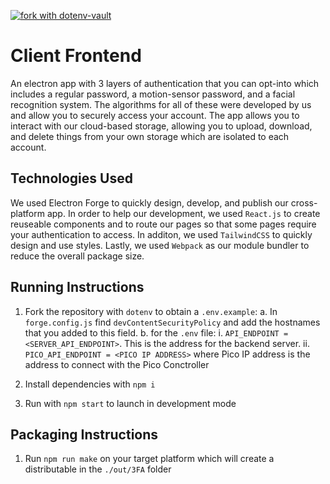 [![fork with dotenv-vault](https://badge.dotenv.org/fork.svg?r=1)](https://vault.dotenv.org/project/vlt_a040e01957b91d55ee0204f2b609687f107de5e388dc9eb3bf2bc779e8537458/example)

# Client Frontend

An electron app with 3 layers of authentication that you can opt-into which includes a regular password, a motion-sensor password, and a facial recognition system. The algorithms for all of these were developed by us and allow you to securely access your account. The app allows you to interact with our cloud-based storage, allowing you to upload, download, and delete things from your own storage which are isolated to each account.

## Technologies Used

We used Electron Forge to quickly design, develop, and publish our cross-platform app. In order to help our development, we used `React.js` to create reuseable components and to route our pages so that some pages require your authentication to access. In additon, we used `TailwindCSS` to quickly design and use styles. Lastly, we used `Webpack` as our module bundler to reduce the overall package size.

## Running Instructions

1. Fork the repository with `dotenv` to obtain a `.env.example`: 
   a. In `forge.config.js` find `devContentSecurityPolicy` and add the hostnames that you added to this field.
   b. for the `.env` file:
      i. `API_ENDPOINT = <SERVER_API_ENDPOINT>`. This is the address for the backend server. 
      ii. `PICO_API_ENDPOINT = <PICO IP ADDRESS>` where Pico IP address is the address to connect with the Pico Conctroller

2. Install dependencies with `npm i`

3. Run with `npm start` to launch in development mode

## Packaging Instructions

1. Run `npm run make` on your target platform which will create a distributable in the `./out/3FA` folder

